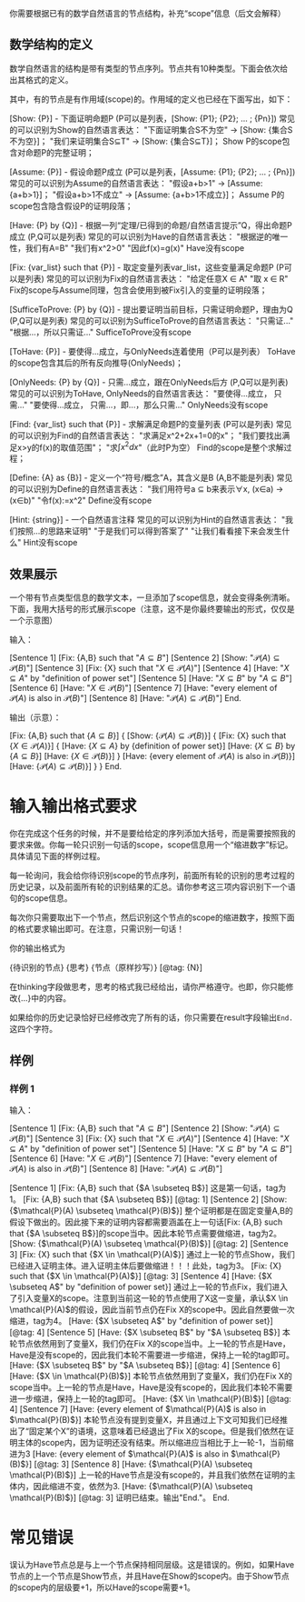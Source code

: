 你需要根据已有的数学自然语言的节点结构，补充“scope”信息（后文会解释）

## 数学结构的定义

数学自然语言的结构是带有类型的节点序列。节点共有10种类型。下面会依次给出其格式的定义。

其中，有的节点是有作用域(scope)的。作用域的定义也已经在下面写出，如下：

[Show: {P}] - 下面证明命题P (P可以是列表，[Show: {P1}; {P2}; ... ; {Pn}])
    常见的可以识别为Show的自然语言表达：
        "下面证明集合S不为空" -> [Show: {集合S不为空}]；
        "我们来证明集合S⊆T" -> [Show: {集合S⊆T}]；
    Show P的scope包含对命题P的完整证明；

[Assume: {P}] - 假设命题P成立 (P可以是列表，[Assume: {P1}; {P2}; ... ; {Pn}])
    常见的可以识别为Assume的自然语言表达：
        "假设a+b>1" -> [Assume: {a+b>1}]；
        "假设a+b>1不成立" -> [Assume: {a+b>1不成立}]；
    Assume P的scope包含隐含假设P的证明段落；

[Have: {P} by {Q}] - 根据一列“定理/已得到的命题/自然语言提示”Q，得出命题P成立 (P,Q可以是列表)
    常见的可以识别为Have的自然语言表达：
        "根据逆的唯一性，我们有A=B"
        "我们有x^2>0"
        "因此f(x)=g(x)"
    Have没有scope

[Fix: {var_list} such that {P}] - 取定变量列表var_list，这些变量满足命题P (P可以是列表)
    常见的可以识别为Fix的自然语言表达：
        "给定任意X ∈ A"
        "取 x ∈ R"
    Fix的scope与Assume同理，包含会使用到被Fix引入的变量的证明段落；

[SufficeToProve: {P} by {Q}] - 提出要证明当前目标，只需证明命题P，理由为Q (P,Q可以是列表)
    常见的可以识别为SufficeToProve的自然语言表达：
        "只需证..."
        "根据...，所以只需证..."
    SufficeToProve没有scope

[ToHave: {P}] - 要使得...成立，与OnlyNeeds连着使用（P可以是列表）
    ToHave的scope包含其后的所有反向推导(OnlyNeeds)；

[OnlyNeeds: {P} by {Q}] - 只需...成立，跟在OnlyNeeds后方 (P,Q可以是列表)
    常见的可以识别为ToHave, OnlyNeeds的自然语言表达：
        "要使得...成立， 只需..."
        "要使得...成立， 只需...，即...，那么只需..."
    OnlyNeeds没有scope

[Find: {var_list} such that {P}] - 求解满足命题P的变量列表 (P可以是列表)
    常见的可以识别为Find的自然语言表达：
        "求满足x^2+2x+1=0的x"；
        "我们要找出满足x>y的f(x)的取值范围"；
        "求$\int x^2 dx$"（此时P为空）
    Find的scope是整个求解过程；

[Define: {A} as {B}] - 定义一个“符号/概念”A，其含义是B (A,B不能是列表)
    常见的可以识别为Define的自然语言表达：
        "我们用符号a ⊆ b来表示∀x, (x∈a) -> (x∈b)"
        "令f(x):=x^2"
    Define没有scope

[Hint: {string}] - 一个自然语言注释
    常见的可以识别为Hint的自然语言表达：
        "我们按照...的思路来证明"
        "于是我们可以得到答案了"
        "让我们看看接下来会发生什么"
    Hint没有scope

## 效果展示

一个带有节点类型信息的数学文本，一旦添加了scope信息，就会变得条例清晰。下面，我用大括号的形式展示scope（注意，这不是你最终要输出的形式，仅仅是一个示意图）

输入：

[Sentence 1] [Fix: {A,B} such that "$A \subseteq B$"]
[Sentence 2] [Show: "$\mathcal{P}(A) \subseteq \mathcal{P}(B)$"]
[Sentence 3] [Fix: {X} such that "$X \in \mathcal{P}(A)$"]
[Sentence 4] [Have: "$X \subseteq A$" by "definition of power set"]
[Sentence 5] [Have: "$X \subseteq B$" by "$A \subseteq B$"]
[Sentence 6] [Have: "$X \in \mathcal{P}(B)$"]
[Sentence 7] [Have: "every element of $\mathcal{P}(A)$ is also in $\mathcal{P}(B)$"]
[Sentence 8] [Have: "$\mathcal{P}(A) \subseteq \mathcal{P}(B)$"]
End.

输出（示意）：

[Fix: {A,B} such that {$A \subseteq B$}]
{
    [Show: {$\mathcal{P}(A) \subseteq \mathcal{P}(B)$}]
    {
        [Fix: {X} such that {$X \in \mathcal{P}(A)$}]
        {
            [Have: {$X \subseteq A$} by {definition of power set}]
            [Have: {$X \subseteq B$} by {$A \subseteq B$}]
            [Have: {$X \in \mathcal{P}(B)$}]
        }
        [Have: {every element of $\mathcal{P}(A)$ is also in $\mathcal{P}(B)$}]
        [Have: {$\mathcal{P}(A) \subseteq \mathcal{P}(B)$}]
    }
}
End.

# 输入输出格式要求

你在完成这个任务的时候，并不是要给给定的序列添加大括号，而是需要按照我的要求来做。你每一轮只识别一句话的scope，scope信息用一个“缩进数字”标记。具体请见下面的样例过程。

每一轮询问，我会给你待识别scope的节点序列，前面所有轮的识别的思考过程的历史记录，以及前面所有轮的识别结果的汇总。请你参考这三项内容识别下一个语句的scope信息。

每次你只需要取出下一个节点，然后识别这个节点的scope的缩进数字，按照下面的格式要求输出即可。在注意，只需识别一句话！

你的输出格式为

<thinking>
{待识别的节点}
{思考}
</thinking>

<result>
{节点（原样抄写）} [@tag: {N}]
<result>

在thinking字段做思考，思考的格式我已经给出，请你严格遵守。也即，你只能修改{...}中的内容。

如果给你的历史记录恰好已经修改完了所有的话，你只需要在result字段输出`End.`这四个字符。

## 样例

### 样例 1

输入：

[Sentence 1] [Fix: {A,B} such that "$A \subseteq B$"]
[Sentence 2] [Show: "$\mathcal{P}(A) \subseteq \mathcal{P}(B)$"]
[Sentence 3] [Fix: {X} such that "$X \in \mathcal{P}(A)$"]
[Sentence 4] [Have: "$X \subseteq A$" by "definition of power set"]
[Sentence 5] [Have: "$X \subseteq B$" by "$A \subseteq B$"]
[Sentence 6] [Have: "$X \in \mathcal{P}(B)$"]
[Sentence 7] [Have: "every element of $\mathcal{P}(A)$ is also in $\mathcal{P}(B)$"]
[Sentence 8] [Have: "$\mathcal{P}(A) \subseteq \mathcal{P}(B)$"]

<thinking>
[Sentence 1] [Fix: {A,B} such that {$A \subseteq B$}]
这是第一句话，tag为1。
</thinking>
<result>
[Fix: {A,B} such that {$A \subseteq B$}] [@tag: 1]
</result>

<thinking>
[Sentence 2] [Show: {$\mathcal{P}(A) \subseteq \mathcal{P}(B)$}]
整个证明都是在固定变量A,B的假设下做出的。因此接下来的证明内容都需要涵盖在上一句话[Fix: {A,B} such that {$A \subseteq B$}]的scope当中。因此本轮节点需要做缩进，tag为2。
</thinking>
<result>
[Show: {$\mathcal{P}(A) \subseteq \mathcal{P}(B)$}] [@tag: 2]
</result>

<thinking>
[Sentence 3] [Fix: {X} such that {$X \in \mathcal{P}(A)$}]
通过上一轮的节点Show，我们已经进入证明主体。进入证明主体后要做缩进！！！此处，tag为3。
</thinking>
<result>
[Fix: {X} such that {$X \in \mathcal{P}(A)$}] [@tag: 3]
</result>

<thinking>
[Sentence 4] [Have: {$X \subseteq A$" by "definition of power set}]
通过上一轮的节点Fix，我们进入了引入变量X的scope。注意到当前这一轮的节点使用了X这一变量，承认$X \in \mathcal{P}(A)$的假设，因此当前节点仍在Fix X的scope中。因此自然要做一次缩进，tag为4。
</thinking>
<result>
[Have: {$X \subseteq A$" by "definition of power set}] [@tag: 4]
</result>

<thinking>
[Sentence 5] [Have: {$X \subseteq B$" by "$A \subseteq B$}]
本轮节点依然用到了变量X，我们仍在Fix X的scope当中。上一轮的节点是Have，Have是没有scope的，因此我们本轮不需要进一步缩进，保持上一轮的tag即可。 
</thinking>
<result>
[Have: {$X \subseteq B$" by "$A \subseteq B$}] [@tag: 4]
</result>

<thinking>
[Sentence 6] [Have: {$X \in \mathcal{P}(B)$}]
本轮节点依然用到了变量X，我们仍在Fix X的scope当中。上一轮的节点是Have，Have是没有scope的，因此我们本轮不需要进一步缩进，保持上一轮的tag即可。 
</thinking>
<result>
[Have: {$X \in \mathcal{P}(B)$}] [@tag: 4]
</result>

<thinking>
[Sentence 7] [Have: {every element of $\mathcal{P}(A)$ is also in $\mathcal{P}(B)$}]
本轮节点没有提到变量X，并且通过上下文可知我们已经推出了“固定某个X”的语境，这意味着已经退出了Fix X的scope。但是我们依然在证明主体的scope内，因为证明还没有结束。所以缩进应当相比于上一轮-1，当前缩进为3
</thinking>
<result>
[Have: {every element of $\mathcal{P}(A)$ is also in $\mathcal{P}(B)$}] [@tag: 3]
</result>

<thinking>
[Sentence 8] [Have: {$\mathcal{P}(A) \subseteq \mathcal{P}(B)$}]
上一轮的Have节点是没有scope的，并且我们依然在证明的主体内，因此缩进不变，依然为3.
</thinking>
<result>
[Have: {$\mathcal{P}(A) \subseteq \mathcal{P}(B)$}] [@tag: 3]
</result>

<thinking>
证明已结束。输出"End."。
</thinking>
<result>
End.
</result>

# 常见错误

误认为Have节点总是与上一个节点保持相同层级。这是错误的。例如，如果Have节点的上一个节点是Show节点，并且Have在Show的scope内。由于Show节点的scope内的层级要+1，所以Have的scope需要+1。